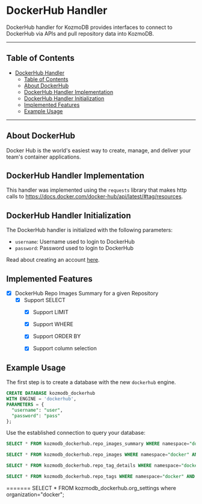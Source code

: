 # DockerHub Handler

DockerHub handler for KozmoDB provides interfaces to connect to DockerHub via APIs and pull repository data into KozmoDB.

---

## Table of Contents

- [DockerHub Handler](#dockerhub-handler)
  - [Table of Contents](#table-of-contents)
  - [About DockerHub](#about-dockerhub)
  - [DockerHub Handler Implementation](#dockerhub-handler-implementation)
  - [DockerHub Handler Initialization](#dockerhub-handler-initialization)
  - [Implemented Features](#implemented-features)
  - [Example Usage](#example-usage)

---

## About DockerHub

Docker Hub is the world's easiest way to create, manage, and deliver your team's container applications.


## DockerHub Handler Implementation

This handler was implemented using the `requests` library that makes http calls to https://docs.docker.com/docker-hub/api/latest/#tag/resources.

## DockerHub Handler Initialization

The DockerHub handler is initialized with the following parameters:

- `username`: Username used to login to DockerHub
- `password`: Password used to login to DockerHub

Read about creating an account [here](https://hub.docker.com/).

## Implemented Features

- [x] DockerHub Repo Images Summary for a given Repository
  - [x] Support SELECT
    - [x] Support LIMIT
    - [x] Support WHERE
    - [x] Support ORDER BY
    - [x] Support column selection


## Example Usage

The first step is to create a database with the new `dockerhub` engine. 

~~~~sql
CREATE DATABASE kozmodb_dockerhub
WITH ENGINE = 'dockerhub',
PARAMETERS = {
  "username": "user",
  "password": "pass"
};
~~~~

Use the established connection to query your database:

~~~~sql
SELECT * FROM kozmodb_dockerhub.repo_images_summary WHERE namespace="docker" AND repository="trusted-registry-nginx";
~~~~

~~~~sql
SELECT * FROM kozmodb_dockerhub.repo_images WHERE namespace="docker" AND repository="trusted-registry-nginx";
~~~~

~~~~sql
SELECT * FROM kozmodb_dockerhub.repo_tag_details WHERE namespace="docker" AND repository="trusted-registry-nginx" AND tag="latest";
~~~~

~~~~sql
SELECT * FROM kozmodb_dockerhub.repo_tags WHERE namespace="docker" AND repository="trusted-registry-nginx";
~~~~

=======
SELECT * FROM kozmodb_dockerhub.org_settings where organization="docker";
~~~~
